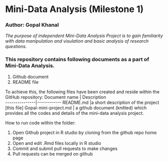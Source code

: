 # Mini-Data Analysis (Milestone 1)
### Author: Gopal Khanal
_The purpose of independent Mini-Data Analysis Project is to gain familiarity with data manipulation and visulation and basic analysis of research questions._

### This repository contains following documents as a part of Mini-Data Analysis.
1. Github document
2. README file

To achieve this, the following files have been created and reside within the GitHub repository:
Document name  | Description     
---------------|------------
README.md |a short description of the project [this file]
Gopal-mini-project.md | a github document (knitted) which provides all the codes and details of the mini-data analysis project.

How to run code within the folder:
1. Open Github project in R studio by cloning from the github repo home page
2. Open and edit .Rmd files locally in R studio
3. Commit and submit pull requests to make changes
4. Pull requests can be merged on github
